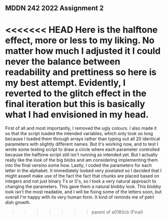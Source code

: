 ## MDDN 242 2022 Assignment 2
<<<<<<< HEAD
Here is the halftone effect, more or less to my liking. No matter how much I adjusted it I could never the balance between readability and prettiness so here is my best attempt. Evidently, I reverted to the glitch effect in the final iteration but this is basically what I had envisioned in my head.
=======
First of all and most importantly, I removed the ugly colours. I also made it so that the script loaded the intended variables, which only took so long because I loaded them through arrays rather than typing out all 20 identical parameters with slightly different names. But it's working now, and to test I wrote some testing script to draw a circle where each parameter controlled because the halftone script still isn't running as intended yet. But I actually really like the look of the big blobs and am considering implementing them into the final versino some how. Lastly, I coded the parameters for each letter in the alphabet. It immediately looked very pixelated so I decided that I might aswell make use of the fact the fact that chunks are placed based on integers and not just binary 1's or 0's, so I took a very natural approach to changing the parameters. This gave them a natural blobby look. This blobby look isn't the most readable, and I will be fixing some of the letters soon, but overall I'm happy with its very human form. It kind of reminds me of petri dish growth.
>>>>>>> parent of a0185cb (Final)
